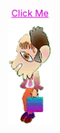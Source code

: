 <center><a href="https://jrlazz.github.io/pindex.html" target="_blank" style="font-size:12pt;color:#c0c;">Click Me<br><img src="ag_baboy.gif"></img></center></a>

